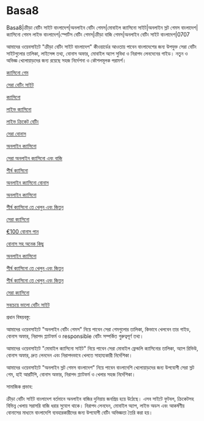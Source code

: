 # Basa8

Basa8|ক্রীড়া বেটিং সাইট বাংলাদেশ|অনলাইন বেটিং গেমস|মোবাইল ক্যাসিনো সাইট|অনলাইন স্লট গেমস বাংলাদেশ|ক্যাসিনো গেমস লাইভ বাংলাদেশ|স্পোর্টস বেটিং গেমস|ক্রীড়া বাজি গেমস|অনলাইন বেটিং সাইট বাংলাদেশ|0707

আমাদের ওয়েবসাইটে "ক্রীড়া বেটিং সাইট বাংলাদেশ" কীওয়ার্ডের আওতায় পাবেন বাংলাদেশের জন্য উপযুক্ত সেরা বেটিং সাইটগুলোর তালিকা, লাইসেন্স তথ্য, বোনাস অফার, মোবাইল অ্যাপ সুবিধা ও নিরাপদ লেনদেনের গাইড। নতুন ও অভিজ্ঞ খেলোয়াড়দের জন্য রয়েছে সহজ নির্দেশনা ও কৌশলমূলক পরামর্শ।

<a href="https://basa8pc.com/">ক্যাসিনো গেম</a>

<a href="https://basa8pc.net/">সেরা বেটিং সাইট</a>

<a href="https://basa8live.com/">ক্যাসিনো</a>

<a href="https://basa8live.net/">লাইভ ক্যাসিনো</a>

<a href="https://basa8uk.com/">লাইভ ক্রিকেট বেটিং</a>

<a href="https://basa8uk.net/">সেরা বোনাস</a>

<a href="https://basa8hub.com/">অনলাইন ক্যাসিনো</a>

<a href="https://basa8hub.net/">সেরা অনলাইন ক্যাসিনো এবং বাজি</a>

<a href="https://basa8wap.net/">শীর্ষ ক্যাসিনো</a>

<a href="https://basa8wap.com/">অনলাইন ক্যাসিনো বোনাস</a>

<a href="https://basa8vip.net/">অনলাইন ক্যাসিনো</a>

<a href="https://basa8us.net/">শীর্ষ ক্যাসিনো তে খেলুন এবং জিতুন</a>

<a href="https://basa8vip.com/">সেরা ক্যাসিনো</a>

<a href="https://basa8pro.com/">€100 বোনাস পান</a>

<a href="https://basa8pro.net/">বোনাস সহ অনেক কিছু</a>

<a href="https://basa8vip.net/">অনলাইন ক্যাসিনো</a>

<a href="https://basa8us.net/">শীর্ষ ক্যাসিনো তে খেলুন এবং জিতুন</a>

<a href="https://basa8us.net/">শীর্ষ ক্যাসিনো তে খেলুন এবং জিতুন</a>

<a href="https://basa8vip.com/">সেরা ক্যাসিনো</a>

<a href="https://basa8us.com/">সবচেয়ে ভালো বেটিং সাইট</a>

প্রধান বিষয়বস্তু:

আমাদের ওয়েবসাইটে "অনলাইন বেটিং গেমস" নিয়ে পাবেন সেরা গেমগুলোর তালিকা, কিভাবে খেলবেন তার গাইড, বোনাস অফার, নিরাপদ প্ল্যাটফর্ম ও responsible বেটিং সম্পর্কিত গুরুত্বপূর্ণ তথ্য।

আমাদের ওয়েবসাইটে "মোবাইল ক্যাসিনো সাইট" নিয়ে পাবেন সেরা মোবাইল ফ্রেন্ডলি ক্যাসিনোর তালিকা, অ্যাপ রিভিউ, বোনাস অফার, দ্রুত লেনদেন এবং নিরাপদভাবে খেলতে সাহায্যকারী নির্দেশিকা।

আমাদের ওয়েবসাইটে "অনলাইন স্লট গেমস বাংলাদেশ" নিয়ে পাবেন বাংলাদেশি খেলোয়াড়দের জন্য উপযোগী সেরা স্লট গেম, হাই আরটিপি, বোনাস অফার, নিরাপদ প্ল্যাটফর্ম ও খেলার সহজ নির্দেশিকা।

সামাজিক প্রভাব:

ক্রীড়া বেটিং সাইট বাংলাদেশ বর্তমানে অনলাইন বাজির দুনিয়ায় জনপ্রিয় হয়ে উঠেছে। এসব সাইটে ফুটবল, ক্রিকেটসহ বিভিন্ন খেলায় সরাসরি বাজি ধরার সুযোগ থাকে। নিরাপদ লেনদেন, মোবাইল অ্যাপ, লাইভ অডস এবং আকর্ষণীয় বোনাসের মাধ্যমে বাংলাদেশি ব্যবহারকারীদের জন্য উপযোগী বেটিং অভিজ্ঞতা তৈরি করা হয়।

